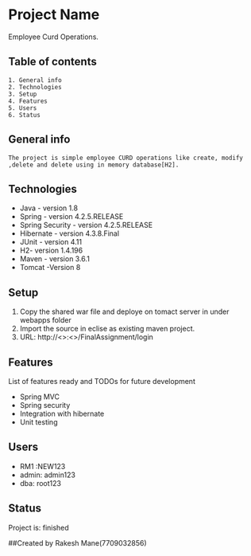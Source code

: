 # Project Name
  Employee Curd Operations.

## Table of contents
	1. General info
	2. Technologies
	3. Setup
	4. Features
	5. Users
	6. Status
	
## General info
	The project is simple employee CURD operations like create, modify ,delete and delete using in memory database[H2].

## Technologies
* Java - version 1.8
* Spring - version 4.2.5.RELEASE
* Spring Security - version 4.2.5.RELEASE
* Hibernate - version 4.3.8.Final
* JUnit - version 4.11
* H2- version 1.4.196
* Maven - version 3.6.1
* Tomcat -Version 8

## Setup
1. Copy the shared war file and deploye on tomact server in under webapps folder
2. Import the source in eclise as existing maven project.
3. URL: http://<<localhost>>:<<Port>>/FinalAssignment/login

## Features
List of features ready and TODOs for future development
* Spring MVC
* Spring security
* Integration with hibernate
* Unit testing

## Users
* RM1 :NEW123
* admin: admin123
* dba: root123

## Status
Project is: finished

##Created by
  Rakesh Mane(7709032856)
